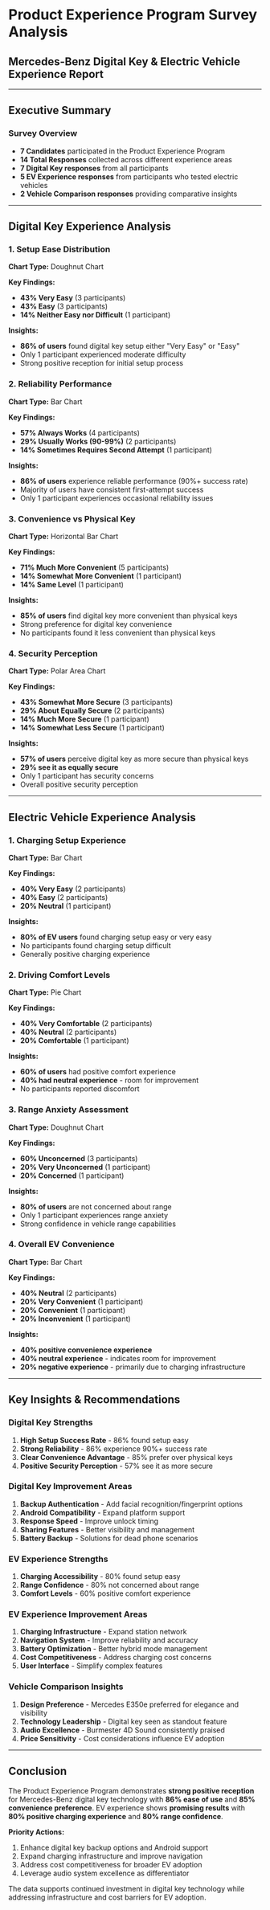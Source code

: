 # Product Experience Program Survey Analysis
## Mercedes-Benz Digital Key & Electric Vehicle Experience Report

---

## Executive Summary

### Survey Overview
- **7 Candidates** participated in the Product Experience Program
- **14 Total Responses** collected across different experience areas
- **7 Digital Key responses** from all participants
- **5 EV Experience responses** from participants who tested electric vehicles
- **2 Vehicle Comparison responses** providing comparative insights

---

## Digital Key Experience Analysis

### 1. Setup Ease Distribution
**Chart Type:** Doughnut Chart

**Key Findings:**
- **43% Very Easy** (3 participants)
- **43% Easy** (3 participants)
- **14% Neither Easy nor Difficult** (1 participant)

**Insights:**
- **86% of users** found digital key setup either "Very Easy" or "Easy"
- Only 1 participant experienced moderate difficulty
- Strong positive reception for initial setup process

### 2. Reliability Performance
**Chart Type:** Bar Chart

**Key Findings:**
- **57% Always Works** (4 participants)
- **29% Usually Works (90-99%)** (2 participants)
- **14% Sometimes Requires Second Attempt** (1 participant)

**Insights:**
- **86% of users** experience reliable performance (90%+ success rate)
- Majority of users have consistent first-attempt success
- Only 1 participant experiences occasional reliability issues

### 3. Convenience vs Physical Key
**Chart Type:** Horizontal Bar Chart

**Key Findings:**
- **71% Much More Convenient** (5 participants)
- **14% Somewhat More Convenient** (1 participant)
- **14% Same Level** (1 participant)

**Insights:**
- **85% of users** find digital key more convenient than physical keys
- Strong preference for digital key convenience
- No participants found it less convenient than physical keys

### 4. Security Perception
**Chart Type:** Polar Area Chart

**Key Findings:**
- **43% Somewhat More Secure** (3 participants)
- **29% About Equally Secure** (2 participants)
- **14% Much More Secure** (1 participant)
- **14% Somewhat Less Secure** (1 participant)

**Insights:**
- **57% of users** perceive digital key as more secure than physical keys
- **29% see it as equally secure**
- Only 1 participant has security concerns
- Overall positive security perception

---

## Electric Vehicle Experience Analysis

### 1. Charging Setup Experience
**Chart Type:** Bar Chart

**Key Findings:**
- **40% Very Easy** (2 participants)
- **40% Easy** (2 participants)
- **20% Neutral** (1 participant)

**Insights:**
- **80% of EV users** found charging setup easy or very easy
- No participants found charging setup difficult
- Generally positive charging experience

### 2. Driving Comfort Levels
**Chart Type:** Pie Chart

**Key Findings:**
- **40% Very Comfortable** (2 participants)
- **40% Neutral** (2 participants)
- **20% Comfortable** (1 participant)

**Insights:**
- **60% of users** had positive comfort experience
- **40% had neutral experience** - room for improvement
- No participants reported discomfort

### 3. Range Anxiety Assessment
**Chart Type:** Doughnut Chart

**Key Findings:**
- **60% Unconcerned** (3 participants)
- **20% Very Unconcerned** (1 participant)
- **20% Concerned** (1 participant)

**Insights:**
- **80% of users** are not concerned about range
- Only 1 participant experiences range anxiety
- Strong confidence in vehicle range capabilities

### 4. Overall EV Convenience
**Chart Type:** Bar Chart

**Key Findings:**
- **40% Neutral** (2 participants)
- **20% Very Convenient** (1 participant)
- **20% Convenient** (1 participant)
- **20% Inconvenient** (1 participant)

**Insights:**
- **40% positive convenience experience**
- **40% neutral experience** - indicates room for improvement
- **20% negative experience** - primarily due to charging infrastructure

---

## Key Insights & Recommendations

### Digital Key Strengths
1. **High Setup Success Rate** - 86% found setup easy
2. **Strong Reliability** - 86% experience 90%+ success rate
3. **Clear Convenience Advantage** - 85% prefer over physical keys
4. **Positive Security Perception** - 57% see it as more secure

### Digital Key Improvement Areas
1. **Backup Authentication** - Add facial recognition/fingerprint options
2. **Android Compatibility** - Expand platform support
3. **Response Speed** - Improve unlock timing
4. **Sharing Features** - Better visibility and management
5. **Battery Backup** - Solutions for dead phone scenarios

### EV Experience Strengths
1. **Charging Accessibility** - 80% found setup easy
2. **Range Confidence** - 80% not concerned about range
3. **Comfort Levels** - 60% positive comfort experience

### EV Experience Improvement Areas
1. **Charging Infrastructure** - Expand station network
2. **Navigation System** - Improve reliability and accuracy
3. **Battery Optimization** - Better hybrid mode management
4. **Cost Competitiveness** - Address charging cost concerns
5. **User Interface** - Simplify complex features

### Vehicle Comparison Insights
1. **Design Preference** - Mercedes E350e preferred for elegance and visibility
2. **Technology Leadership** - Digital key seen as standout feature
3. **Audio Excellence** - Burmester 4D Sound consistently praised
4. **Price Sensitivity** - Cost considerations influence EV adoption

---

## Conclusion

The Product Experience Program demonstrates **strong positive reception** for Mercedes-Benz digital key technology with **86% ease of use** and **85% convenience preference**. EV experience shows **promising results** with **80% positive charging experience** and **80% range confidence**.

**Priority Actions:**
1. Enhance digital key backup options and Android support
2. Expand charging infrastructure and improve navigation
3. Address cost competitiveness for broader EV adoption
4. Leverage audio system excellence as differentiator

The data supports continued investment in digital key technology while addressing infrastructure and cost barriers for EV adoption.
